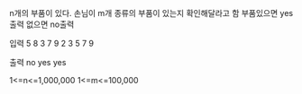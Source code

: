 n개의 부품이 있다.
손님이 m개 종류의 부품이 있는지 확인해달라고 함
부품있으면 yes출력 없으면 no출력

입력
5
8 3 7 9 2
3
5 7 9

출력
no yes yes

1<=n<=1,000,000
1<=m<=100,000
